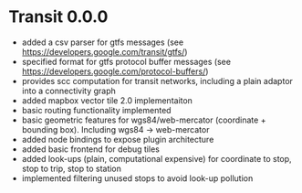 # Transit 0.0.0

  - added a csv parser for gtfs messages (see https://developers.google.com/transit/gtfs/)
  - specified format for gtfs protocol buffer messages (see https://developers.google.com/protocol-buffers/)
  - provides scc computation for transit networks, including a plain adaptor into a connectivity graph
  - added mapbox vector tile 2.0 implementaiton
  - basic routing functionality implemented
  - basic geometric features for wgs84/web-mercator (coordinate + bounding box). Including wgs84 -> web-mercator
  - added node bindings to expose plugin architecture
  - added basic frontend for debug tiles
  - added look-ups (plain, computational expensive) for coordinate to stop, stop to trip, stop to station
  - implemented filtering unused stops to avoid look-up pollution
